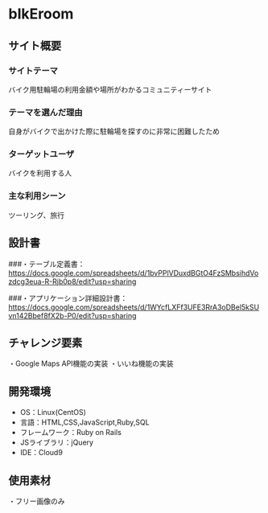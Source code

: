 # bIkEroom

## サイト概要
### サイトテーマ
バイク用駐輪場の利用金額や場所がわかるコミュニティーサイト

### テーマを選んだ理由
自身がバイクで出かけた際に駐輪場を探すのに非常に困難したため

### ターゲットユーザ
バイクを利用する人

### 主な利用シーン
ツーリング、旅行


## 設計書
###・テーブル定義書：https://docs.google.com/spreadsheets/d/1bvPPlVDuxdBGtO4FzSMbsihdVozdcg3eua-R-Rjb0p8/edit?usp=sharing

###・アプリケーション詳細設計書：https://docs.google.com/spreadsheets/d/1WYcfLXFf3UFE3RrA3oDBel5kSUvn142Bbef8fX2b-P0/edit?usp=sharing


## チャレンジ要素
・Google Maps API機能の実装
・いいね機能の実装


## 開発環境
- OS：Linux(CentOS)
- 言語：HTML,CSS,JavaScript,Ruby,SQL
- フレームワーク：Ruby on Rails
- JSライブラリ：jQuery
- IDE：Cloud9

## 使用素材
・フリー画像のみ
